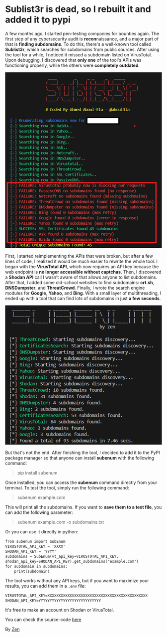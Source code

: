 # Sublist3r is dead, so I rebuilt it and added it to pypi


A few months ago, I started pen-testing companies for bounties again. The first step of any cybersecurity audit is **recon**naissance, and a major part of that is **finding subdomains**. To do this, there's a well-known tool called **Sublist3r**, which searches for subdomains from public sources. After using the tool for a while, I noticed it missed a subdomain listed on VirusTotal. Upon debugging, I discovered that **only one** of the tool's APIs was functioning properly, while the others were **completely outdated**.


![debugging](./images/debugging.png)


First, I started reimplementing the APIs that were broken, but after a few lines of code, I realized it would be much easier to rewrite the whole tool. I began with the **VirusTotal API**, which now requires an API key because the web endpoint is **no longer accessible without captchas**. Then, I discovered a **Shodan API** call I wasn’t aware of that allows anyone to list subdomains. After that, I added some old-school websites to find subdomains: **crt.sh**, **DNSDumpster**, and **ThreatCrowd**. Finally, I wrote the search engine modules for **Google**, **Yahoo**, and **Bing**. With a small layer of multithreading, I ended up with a tool that can find lots of subdomains in just **a few seconds**.


![subenum](./images/subenum.png)


But that's not the end. After finishing the tool, I decided to add it to the PyPI package manager so that anyone can install **subenum** with the following command:
> pip install subenum

Once installed, you can access the **subenum** command directly from your terminal. To test the tool, simply run the following command:
> subenum example.com

This will print all the subdomains. If you want to **save them to a text file**, you can add the following parameter:
> subenum example.com -o subdomains.txt

Or you can use it directly in python:
```
from subenum import SubEnum
VIRUSTOTAL_API_KEY = 'XXXX'
SHODAN_API_KEY = 'YYYY'
subdomains = SubEnum(vt_api_key=VIRUSTOTAL_API_KEY, shodan_api_key=SHODAN_API_KEY).get_subdomains("example.com")
for subdomain in subdomains:
    print(subdomain)
```

The tool works without any API keys, but if you want to maximize your results, you can add them in a `.env` file:
```
VIRUSTOTAL_API_KEY=XXXXXXXXXXXXXXXXXXXXXXXXXXXXXXXXXXXXXXXXXXXXX
SHODAN_API_KEY=YYYYYYYYYYYYYYYYYYYYYYYYYYYY
```
It's free to make an account on Shodan or VirusTotal.

You can check the source-code [here](https://github.com/42zen/subenum)


By [Zen](https://www.linkedin.com/in/mathias-bochet/)

